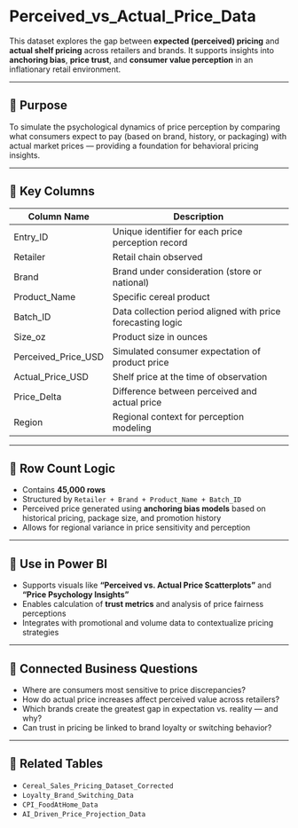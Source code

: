 # Perceived_vs_Actual_Price_Data

This dataset explores the gap between **expected (perceived) pricing** and **actual shelf pricing** across retailers and brands. It supports insights into **anchoring bias**, **price trust**, and **consumer value perception** in an inflationary retail environment.

---

## 🔹 Purpose

To simulate the psychological dynamics of price perception by comparing what consumers expect to pay (based on brand, history, or packaging) with actual market prices — providing a foundation for behavioral pricing insights.

---

## 🔹 Key Columns

| Column Name              | Description                                                                  |
|--------------------------|------------------------------------------------------------------------------|
| Entry_ID                 | Unique identifier for each price perception record                           |
| Retailer                 | Retail chain observed                                                        |
| Brand                    | Brand under consideration (store or national)                                |
| Product_Name             | Specific cereal product                                                      |
| Batch_ID                 | Data collection period aligned with price forecasting logic                  |
| Size_oz                  | Product size in ounces                                                       |
| Perceived_Price_USD      | Simulated consumer expectation of product price                              |
| Actual_Price_USD         | Shelf price at the time of observation                                       |
| Price_Delta              | Difference between perceived and actual price                                |
| Region                   | Regional context for perception modeling                                     |

---

## 🔹 Row Count Logic

- Contains **45,000 rows**
- Structured by `Retailer + Brand + Product_Name + Batch_ID`
- Perceived price generated using **anchoring bias models** based on historical pricing, package size, and promotion history
- Allows for regional variance in price sensitivity and perception

---

## 🔹 Use in Power BI

- Supports visuals like **“Perceived vs. Actual Price Scatterplots”** and **“Price Psychology Insights”**
- Enables calculation of **trust metrics** and analysis of price fairness perceptions
- Integrates with promotional and volume data to contextualize pricing strategies

---

## 🔹 Connected Business Questions

- Where are consumers most sensitive to price discrepancies?
- How do actual price increases affect perceived value across retailers?
- Which brands create the greatest gap in expectation vs. reality — and why?
- Can trust in pricing be linked to brand loyalty or switching behavior?

---

## 🔹 Related Tables

- `Cereal_Sales_Pricing_Dataset_Corrected`
- `Loyalty_Brand_Switching_Data`
- `CPI_FoodAtHome_Data`
- `AI_Driven_Price_Projection_Data`
